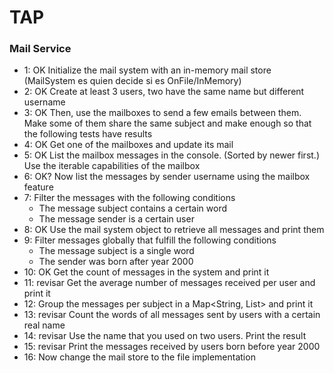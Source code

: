 # TAP

### Mail Service

- 1: OK Initialize the mail system with an in-memory mail store    (MailSystem es quien decide si es OnFile/InMemory)
- 2: OK Create at least 3 users, two have the same name but different username
- 3: OK Then, use the mailboxes to send a few emails between them. Make some of them share the
same subject and make enough so that the following tests have results
- 4: OK Get one of the mailboxes and update its mail
- 5: OK List the mailbox messages in the console. (Sorted by newer first.) Use the iterable capabilities
of the mailbox
- 6: OK? Now list the messages by sender username using the mailbox feature
- 7: Filter the messages with the following conditions
	- The message subject contains a certain word
	- The message sender is a certain user
- 8: OK Use the mail system object to retrieve all messages and print them
- 9: Filter messages globally that fulfill the following conditions
	- The message subject is a single word
	- The sender was born after year 2000
- 10: OK Get the count of messages in the system and print it
- 11: revisar Get the average number of messages received per user and print it
- 12: Group the messages per subject in a Map<String, List<Message>> and print it
- 13: revisar Count the words of all messages sent by users with a certain real name
- 14: revisar Use the name that you used on two users. Print the result
- 15: revisar Print the messages received by users born before year 2000
- 16: Now change the mail store to the file implementation
